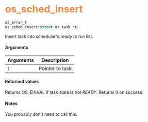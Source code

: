 ## <font color="#F2853F" style="font-size:24pt"> os_sched_insert </font>

```c
os_error_t
os_sched_insert(struct os_task *t)
```

Insert task into scheduler's *ready to run* list.


#### Arguments

| Arguments | Description |
|-----------|-------------|
| t | Pointer to task |

#### Returned values

Returns OS_EINVAL if task state is not *READY*.
Returns 0 on success.

#### Notes

You probably don't need to call this.


